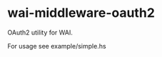 wai-middleware-oauth2
================================

OAuth2 utility for WAI.

For usage see example/simple.hs
